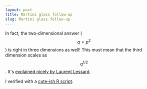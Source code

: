 ```yaml
---
layout: post
title: Martini glass follow-up
slug: Martini glass follow-up
---
```


In fact, the two-dimensional answer ($$q=p^2$$) is right in three dimensions as well! This must mean that the third dimension scales as $$q^{1/2}$$. It's [explained nicely by Laurent Lessard](http://www.laurentlessard.com/bookproofs/overflowing-martini-glass/).

I verified with a [cute-ish R script](/martini.R).
